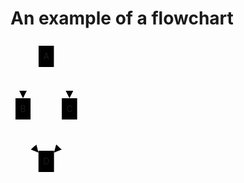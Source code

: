 # An example of a flowchart

<svg viewBox="-8 -8 114.640625 218" style="max-width: 114.640625px;" aria-labelledby="chart-title-remark-mermaid-0 chart-desc-remark-mermaid-0" role="img" xmlns="http://www.w3.org/2000/svg" width="100%" id="remark-mermaid-0"><title id="chart-title-remark-mermaid-0"></title><desc id="chart-desc-remark-mermaid-0"></desc><style>#remark-mermaid-0 {font-family:"trebuchet ms",verdana,arial,sans-serif;font-size:16px;fill:#333;}#remark-mermaid-0 .error-icon{fill:#552222;}#remark-mermaid-0 .error-text{fill:#552222;stroke:#552222;}#remark-mermaid-0 .edge-thickness-normal{stroke-width:2px;}#remark-mermaid-0 .edge-thickness-thick{stroke-width:3.5px;}#remark-mermaid-0 .edge-pattern-solid{stroke-dasharray:0;}#remark-mermaid-0 .edge-pattern-dashed{stroke-dasharray:3;}#remark-mermaid-0 .edge-pattern-dotted{stroke-dasharray:2;}#remark-mermaid-0 .marker{fill:#333333;stroke:#333333;}#remark-mermaid-0 .marker.cross{stroke:#333333;}#remark-mermaid-0 svg{font-family:"trebuchet ms",verdana,arial,sans-serif;font-size:16px;}#remark-mermaid-0 .label{font-family:"trebuchet ms",verdana,arial,sans-serif;color:#333;}#remark-mermaid-0 .cluster-label text{fill:#333;}#remark-mermaid-0 .cluster-label span{color:#333;}#remark-mermaid-0 .label text,#remark-mermaid-0 span{fill:#333;color:#333;}#remark-mermaid-0 .node rect,#remark-mermaid-0 .node circle,#remark-mermaid-0 .node ellipse,#remark-mermaid-0 .node polygon,#remark-mermaid-0 .node path{fill:#ECECFF;stroke:#9370DB;stroke-width:1px;}#remark-mermaid-0 .node .label{text-align:center;}#remark-mermaid-0 .node.clickable{cursor:pointer;}#remark-mermaid-0 .arrowheadPath{fill:#333333;}#remark-mermaid-0 .edgePath .path{stroke:#333333;stroke-width:2.0px;}#remark-mermaid-0 .flowchart-link{stroke:#333333;fill:none;}#remark-mermaid-0 .edgeLabel{background-color:#e8e8e8;text-align:center;}#remark-mermaid-0 .edgeLabel rect{opacity:0.5;background-color:#e8e8e8;fill:#e8e8e8;}#remark-mermaid-0 .cluster rect{fill:#ffffde;stroke:#aaaa33;stroke-width:1px;}#remark-mermaid-0 .cluster text{fill:#333;}#remark-mermaid-0 .cluster span{color:#333;}#remark-mermaid-0 div.mermaidTooltip{position:absolute;text-align:center;max-width:200px;padding:2px;font-family:"trebuchet ms",verdana,arial,sans-serif;font-size:12px;background:hsl(80, 100%, 96.2745098039%);border:1px solid #aaaa33;border-radius:2px;pointer-events:none;z-index:100;}#remark-mermaid-0 :root{--mermaid-font-family:"trebuchet ms",verdana,arial,sans-serif;}</style><g><marker orient="auto" markerHeight="12" markerWidth="12" markerUnits="userSpaceOnUse" refY="5" refX="10" viewBox="0 0 10 10" class="marker flowchart" id="flowchart-pointEnd"><path style="stroke-width: 1; stroke-dasharray: 1, 0;" class="arrowMarkerPath" d="M 0 0 L 10 5 L 0 10 z"></path></marker><marker orient="auto" markerHeight="12" markerWidth="12" markerUnits="userSpaceOnUse" refY="5" refX="0" viewBox="0 0 10 10" class="marker flowchart" id="flowchart-pointStart"><path style="stroke-width: 1; stroke-dasharray: 1, 0;" class="arrowMarkerPath" d="M 0 5 L 10 10 L 10 0 z"></path></marker><marker orient="auto" markerHeight="11" markerWidth="11" markerUnits="userSpaceOnUse" refY="5" refX="11" viewBox="0 0 10 10" class="marker flowchart" id="flowchart-circleEnd"><circle style="stroke-width: 1; stroke-dasharray: 1, 0;" class="arrowMarkerPath" r="5" cy="5" cx="5"></circle></marker><marker orient="auto" markerHeight="11" markerWidth="11" markerUnits="userSpaceOnUse" refY="5" refX="-1" viewBox="0 0 10 10" class="marker flowchart" id="flowchart-circleStart"><circle style="stroke-width: 1; stroke-dasharray: 1, 0;" class="arrowMarkerPath" r="5" cy="5" cx="5"></circle></marker><marker orient="auto" markerHeight="11" markerWidth="11" markerUnits="userSpaceOnUse" refY="5.2" refX="12" viewBox="0 0 11 11" class="marker cross flowchart" id="flowchart-crossEnd"><path style="stroke-width: 2; stroke-dasharray: 1, 0;" class="arrowMarkerPath" d="M 1,1 l 9,9 M 10,1 l -9,9"></path></marker><marker orient="auto" markerHeight="11" markerWidth="11" markerUnits="userSpaceOnUse" refY="5.2" refX="-1" viewBox="0 0 11 11" class="marker cross flowchart" id="flowchart-crossStart"><path style="stroke-width: 2; stroke-dasharray: 1, 0;" class="arrowMarkerPath" d="M 1,1 l 9,9 M 10,1 l -9,9"></path></marker><g class="root"><g class="clusters"></g><g class="edgePaths"><path marker-end="url(#flowchart-pointEnd)" style="fill:none;" class="edge-thickness-normal edge-pattern-solid flowchart-link LS-A LE-B" id="L-A-B-0" d="M36.97265625,30.810154525386313L32.815755208333336,35.50846210448859C28.658854166666668,40.20676968359087,20.345052083333332,49.60338484179544,16.188151041666668,58.46835908756439C12.03125,67.33333333333333,12.03125,75.66666666666667,12.03125,79.83333333333333L12.03125,84"></path><path marker-end="url(#flowchart-pointEnd)" style="fill:none;" class="edge-thickness-normal edge-pattern-solid flowchart-link LS-A LE-C" id="L-A-C-0" d="M61.41015625,30.810154525386313L65.56705729166667,35.50846210448859C69.72395833333333,40.20676968359087,78.03776041666667,49.60338484179544,82.19466145833333,58.46835908756439C86.3515625,67.33333333333333,86.3515625,75.66666666666667,86.3515625,79.83333333333333L86.3515625,84"></path><path marker-end="url(#flowchart-pointEnd)" style="fill:none;" class="edge-thickness-normal edge-pattern-solid flowchart-link LS-B LE-D" id="L-B-D-0" d="M12.03125,118L12.03125,122.16666666666667C12.03125,126.33333333333333,12.03125,134.66666666666666,16.156901041666668,143.49632082413538C20.282552083333332,152.3259749816041,28.533854166666668,161.65194996320824,32.659505208333336,166.3149374540103L36.78515625,170.97792494481237"></path><path marker-end="url(#flowchart-pointEnd)" style="fill:none;" class="edge-thickness-normal edge-pattern-solid flowchart-link LS-C LE-D" id="L-C-D-0" d="M86.3515625,118L86.3515625,122.16666666666667C86.3515625,126.33333333333333,86.3515625,134.66666666666666,82.22591145833333,143.49632082413538C78.10026041666667,152.3259749816041,69.84895833333333,161.65194996320824,65.72330729166667,166.3149374540103L61.59765625,170.97792494481237"></path></g><g class="edgeLabels"><g class="edgeLabel"><g transform="translate(0, 0)" class="label"><foreignObject height="0" width="0"><div style="display: inline-block; white-space: nowrap;" xmlns="http://www.w3.org/1999/xhtml"><span class="edgeLabel"></span></div></foreignObject></g></g><g class="edgeLabel"><g transform="translate(0, 0)" class="label"><foreignObject height="0" width="0"><div style="display: inline-block; white-space: nowrap;" xmlns="http://www.w3.org/1999/xhtml"><span class="edgeLabel"></span></div></foreignObject></g></g><g class="edgeLabel"><g transform="translate(0, 0)" class="label"><foreignObject height="0" width="0"><div style="display: inline-block; white-space: nowrap;" xmlns="http://www.w3.org/1999/xhtml"><span class="edgeLabel"></span></div></foreignObject></g></g><g class="edgeLabel"><g transform="translate(0, 0)" class="label"><foreignObject height="0" width="0"><div style="display: inline-block; white-space: nowrap;" xmlns="http://www.w3.org/1999/xhtml"><span class="edgeLabel"></span></div></foreignObject></g></g></g><g class="nodes"><g transform="translate(49.19140625, 17)" id="flowchart-A-16" class="node default default"><rect height="34" width="24.4375" y="-17" x="-12.21875" ry="0" rx="0" style="" class="basic label-container"></rect><g transform="translate(-4.71875, -9.5)" style="" class="label"><foreignObject height="19" width="9.4375"><div style="display: inline-block; white-space: nowrap;" xmlns="http://www.w3.org/1999/xhtml"><span class="nodeLabel">A</span></div></foreignObject></g></g><g transform="translate(12.03125, 101)" id="flowchart-B-17" class="node default default"><rect height="34" width="24.0625" y="-17" x="-12.03125" ry="0" rx="0" style="" class="basic label-container"></rect><g transform="translate(-4.53125, -9.5)" style="" class="label"><foreignObject height="19" width="9.0625"><div style="display: inline-block; white-space: nowrap;" xmlns="http://www.w3.org/1999/xhtml"><span class="nodeLabel">B</span></div></foreignObject></g></g><g transform="translate(86.3515625, 101)" id="flowchart-C-19" class="node default default"><rect height="34" width="24.578125" y="-17" x="-12.2890625" ry="0" rx="0" style="" class="basic label-container"></rect><g transform="translate(-4.7890625, -9.5)" style="" class="label"><foreignObject height="19" width="9.578125"><div style="display: inline-block; white-space: nowrap;" xmlns="http://www.w3.org/1999/xhtml"><span class="nodeLabel">C</span></div></foreignObject></g></g><g transform="translate(49.19140625, 185)" id="flowchart-D-21" class="node default default"><rect height="34" width="24.8125" y="-17" x="-12.40625" ry="0" rx="0" style="" class="basic label-container"></rect><g transform="translate(-4.90625, -9.5)" style="" class="label"><foreignObject height="19" width="9.8125"><div style="display: inline-block; white-space: nowrap;" xmlns="http://www.w3.org/1999/xhtml"><span class="nodeLabel">D</span></div></foreignObject></g></g></g></g></g></svg>
